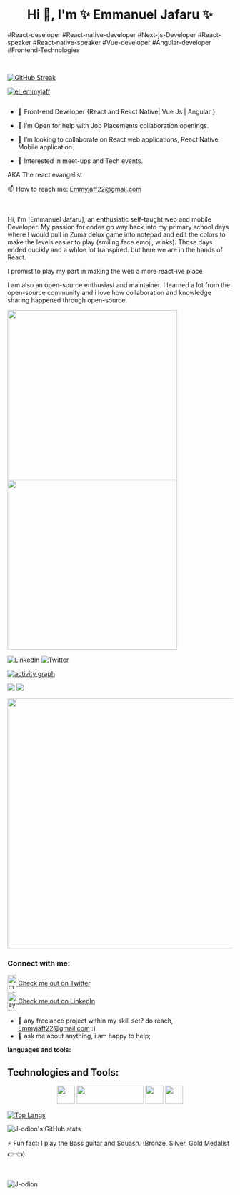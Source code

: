 <h1 align="center">Hi 👋, I'm  ✨ Emmanuel Jafaru ✨</h1>
<p>#React-developer #React-native-developer #Next-js-Developer #React-speaker #React-native-speaker #Vue-developer #Angular-developer #Frontend-Technologies</p>
<br>

[![GitHub Streak](https://github-readme-streak-stats.herokuapp.com/?user=J-odion)](https://git.io/streak-stats)

<p align="left"> <a href="https://twitter.com/el_emmyjaff" target="blank"><img src="https://img.shields.io/twitter/follow/el_emmyjaff?style=social" alt="el_emmyjaff" /></a> </p>

<img src="https://komarev.com/ghpvc/?username=J-odion&style=flat-square&color=blue" alt=""/>

<!--
**J-odion/J-odion** is a ✨ _special_ ✨ repository because its `README.md` (this file) appears on your GitHub profile.

Here are some ideas to get you started:

- 🔭 I’m currently working on ...
- 🌱 I’m currently learning ...
- 👯 I’m looking to collaborate on ...
- 🤔 I’m looking for help with ...
- 💬 Ask me about ...
- 📫 How to reach me: ...
- 😄 Pronouns: ...
- ⚡ Fun fact: ...
-->

- 🌱 Front-end Developer {React and React Native| Vue Js | Angular }.

- 🤔 I’m Open for help with Job Placements collaboration openings.

- 👯 I’m looking to collaborate on React web applications, React Native Mobile application.

- 👯 Interested in meet-ups and Tech events.

AKA The react evangelist

📫 How to reach me: [Emmyjaff22@gmail.com](mailto:emmyjaff22@gmail.com)

<br />

Hi, I'm [Emmanuel Jafaru], an enthusiatic  self-taught web and mobile Developer. My passion for codes go way back into my primary school days where I would pull in Zuma delux game into notepad and edit the colors to make the levels easier to play (smiling face emoji, winks). Those days ended qucikly and a whloe lot transpired. but here we are in the hands of React.

I promist to play my part in making the web a more react-ive place

I am also an open-source enthusiast and maintainer. I learned a lot from the open-source community and i love how collaboration and knowledge sharing happened through open-source.


<div display="inline-flex" width="80%" gap='20px' justify-content="space-between">
   
<img width="380px" margin="50px" src="https://github-readme-stats.vercel.app/api?username=J-odion&show_icons=true&hide_border=false&border_color=2fa4e7&count_private=true&theme=github_dark"/>

<img width="380px" src="https://github-readme-streak-stats.herokuapp.com/?user=J-odion&show_icons=true&count_private=true&include_all_commits=true&hide_border=false&locale=en&layout=compact&theme=github-dark"/>
</div>

[![LinkedIn](https://img.shields.io/badge/LinkedIn-%230077B5.svg?logo=linkedin&logoColor=white)](https://www.linkedin.com/in/emmanuel-jafaru/)
[![Twitter](https://img.shields.io/badge/Twitter-%231DA1F2.svg?logo=Twitter&logoColor=white)](https://twitter.com/el_emmyjaff) 

[![activity graph](https://activity-graph.herokuapp.com/graph?username=J-odion&bg_color=000000&color=2fa4e7&line=2fa4e7&point=none&area=true&area_color=2fa4e7&hide_border=true)](https://github.com/ashutosh00710/github-readme-activity-graph)

![](https://raw.githubusercontent.com/J-odion/github-statistics/master/generated/overview.svg#gh-dark-mode-only)
![](https://raw.githubusercontent.com/J-odion/github-statistics/master/generated/languages.svg#gh-dark-mode-only)

<img width="560px" src="https://wakatime.com/share/@emmyjaff/f70971dd-8e37-4d4f-b89f-f0210992d8df.png" />



<h3 align="left">Connect with me:</h3>
<p align="left">
<a href="https://twitter.com/el_emmyjaff" target="blank"><img align="center" src="https://raw.githubusercontent.com/rahuldkjain/github-profile-readme-generator/master/src/images/icons/Social/twitter.svg" alt="mofe_iv" height="40" width="20" /> Check me out on Twitter</a> <br />
<a href="https://inkedin.com/in/emmanuel-jafaru/" target="blank"><img align="center" src="https://raw.githubusercontent.com/rahuldkjain/github-profile-readme-generator/master/src/images/icons/Social/linked-in-alt.svg" alt="eyimofe ogunbiyi" height="40" width="20"  /> Check me out on LinkedIn</a>
</p>





  
- 💼 any freelance project within my skill set? do reach, [Emmyjaff22@gmail.com](mailto:emmyjaff22@gmail.com) :)
- 💬 ask me about anything, i am happy to help;

**languages and tools:**  
## Technologies and Tools:


<p align="center">
<img src="https://d33wubrfki0l68.cloudfront.net/554c3b0e09cf167f0281fda839a5433f2040b349/ecfc9/img/header_logo.svg" width="40" height="40" />
<img src="https://angular.io/assets/images/logos/angular/logo-nav@2x.png" width="150" height="40" />
<img src="https://www.w3schools.com/whatis/img_vue.jpg" width="40" height="40" />
<img src="https://pbs.twimg.com/media/FAXymZJXIAkERod.jpg" background-color="white" width="40" height="40" />
</p>

[![Top Langs](https://github-readme-stats.vercel.app/api/top-langs/?username=J-odion&langs_count=8&theme=dracula&border_radius=10&layout=compact&hide=python,C,powershell)](https://github.com/J-odion/github-readme-stats)

![J-odion's GitHub stats](https://github-readme-stats.vercel.app/api?username=J-odion&count_private=true&theme=radical&border_radius=20)

⚡ Fun fact: I play the Bass guitar and Squash. (Bronze, Silver, Gold Medalist 👉👈). <br>


&nbsp;

<p align="left"> <img src="https://komarev.com/ghpvc/?username=J-odion&label=Profile%20views&color=F75412&style=flat" alt="J-odion" /> </p>


